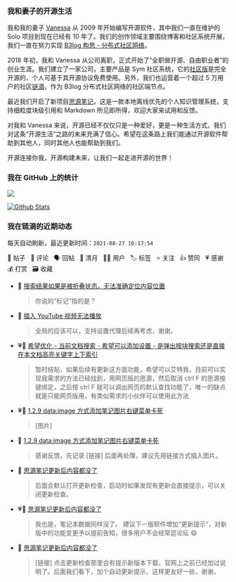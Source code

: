### 我和妻子的开源生活

我和我的妻子 [Vanessa](https://github.com/Vanessa219) 从 2009 年开始编写开源软件，其中我们一直在维护的 Solo 项目到现在已经有 10 年了。我们的创作领域主要围绕博客和社区系统开展，我们一直在努力实现 [B3log 构思 - 分布式社区网络](https://ld246.com/article/1546941897596)。

2018 年初，我和 Vanessa 从公司离职，正式开始了“全职做开源、自由职业者”的创业生涯。我们建立了一家公司，主要产品是 Sym 社区系统，它的[社区版](https://github.com/88250/symphony)是完全开源的，个人可基于其开源协议免费使用。另外，我们也运营着一个超过 5 万用户的社区[链滴](https://ld246.com)，作为 B3log 分布式社区网络的社区端节点。

最近我们开启了新项目[思源笔记](https://github.com/siyuan-note/siyuan)，这是一款本地离线优先的个人知识管理系统，支持细粒度块级引用和 Markdown 所见即所得，欢迎大家来试用和反馈。

对我和 Vanessa 来说，开源已经不仅仅只是一种爱好，更是一种生活方式，我们对这条“开源生活”之路的未来充满了信心。希望在这条路上我们能通过开源软件帮助到其他人，同时其他人也能帮助到我们。

开源连接你我，开源构建未来，让我们一起走进开源的世界！

### 我在 GitHub 上的统计

<a title="Hits" target="_blank" href="https://github.com/88250/88250"><img src="https://hits.b3log.org/88250/88250.svg"></a>

[![Github Stats](https://github-readme-stats.vercel.app/api?username=88250&theme=tokyonight&show_icons=true)](https://github.com/88250)

<!--events start -->

### 我在链滴的近期动态

每天自动刷新，最近更新时间：`2021-08-27 16:17:54`

📝 帖子 &nbsp; 💬 评论 &nbsp; 🗣 回帖 &nbsp; 🌙 清月 &nbsp; 👨‍💻 用户 &nbsp; 🏷️ 标签 &nbsp; ⭐️ 关注 &nbsp; 👍 赞同 &nbsp; 💗 感谢 &nbsp; 💰 打赏 &nbsp; 🗃 收藏

* 💬 [搜索结果如果是被折叠状态，无法准确定位内容位置](https://ld246.com/article/1630037050076/comment/1630038451987#comments)

  > 你说的“标记”指的是？
* 💬 [插入 YouTube 视频无法播放](https://ld246.com/article/1630036620051/comment/1630038199260#comments)

  > 全局的应该可以，支持设置代理后续再考虑，谢谢。
* 💗💬 [希望优化 - 当前文档搜索 - 希望可以添加设置 - 是弹出按块搜索还是直接在本文档高亮关键字上下索引](https://ld246.com/article/1629946745030/comment/1630037975330#comments)

  > 暂时结贴，如果后续有更新这方面功能，希望可以艾特我，目前可以实现我需求的方法已经找到，用网页版的思源，然后取消 ctrl F 的思源按键绑定，之后按 ctrl F 就可以调出网页的默认查找功能了，唯一的缺点就是只能网页版用，有类似需求的小伙伴可以使用此方法
* 💗📝 [1.2.9 data:image 方式添加笔记图片右键菜单卡死](https://ld246.com/article/1629996987363)

  > [图片]
* 💬 [1.2.9 data:image 方式添加笔记图片右键菜单卡死](https://ld246.com/article/1629996987363/comment/1630036382065#comments)

  > 感谢反馈，先记录 [链接] 后面再处理，建议先用链接方式插入图片。
* 💬 [思源笔记更新后内容都没了](https://ld246.com/article/1629970665653/comment/1630035062124#comments)

  > 后面会默认打开更新检查，启动时如果发现有更新会直接提示，可以关闭更新检查。
* 💗💬 [思源笔记更新后内容都没了](https://ld246.com/article/1629970665653/comment/1630032873469#comments)

  > 我也是，笔记本数据同样没了。 建议下一版软件增加“更新提示”，对新版中的功能变更予以提前告知，很多用户不会经常逛论坛 😄
* 💬 [思源笔记更新后内容都没了](https://ld246.com/article/1629970665653/comment/1630033176448#comments)

  > [链接] 点击更新检查那里会有提示新版本下载，官网上之前已经加过说明了。后面我们看下，加个自动更新提示，这样更友好一些，谢谢。


<!--events end -->
